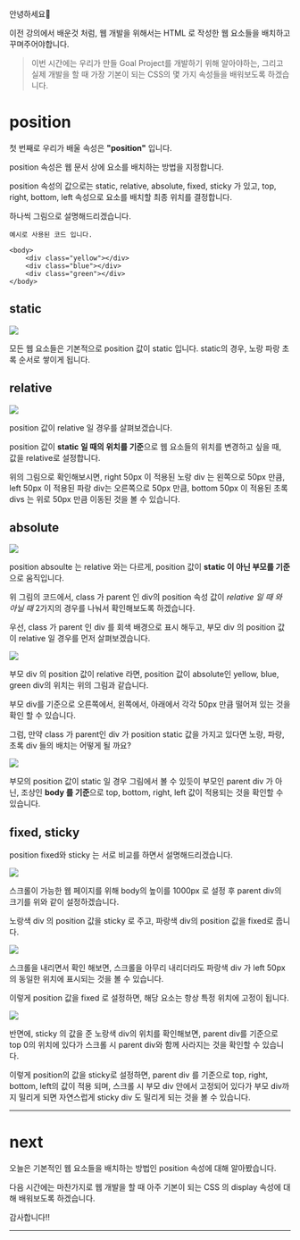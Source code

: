 안녕하세요🤗

이전 강의에서 배운것 처럼, 웹 개발을 위해서는 HTML 로 작성한 웹 요소들을 배치하고 꾸며주어야합니다.

> 이번 시간에는 우리가 만들 Goal Project를 개발하기 위해 알아야하는,
> 그리고 실제 개발을 할 때 가장 기본이 되는 CSS의 몇 가지 속성들을 배워보도록 하겠습니다.

# position

첫 번째로 우리가 배울 속성은 **"position"** 입니다.

position 속성은 웹 문서 상에 요소를 배치하는 방법을 지정합니다.

position 속성의 값으로는 static, relative, absolute, fixed, sticky 가 있고,
top, right, bottom, left 속성으로 요소를 배치할 최종 위치를 결정합니다.

하나씩 그림으로 설명해드리겠습니다.

```
예시로 사용된 코드 입니다.

<body>
    <div class="yellow"></div>
    <div class="blue"></div>
    <div class="green"></div>
</body>

```

## static

![](https://velog.velcdn.com/images/hbin12212/post/2cb16c6e-1184-4a3f-ac4f-4fb33f62fb98/image.jpg)

모든 웹 요소들은 기본적으로 position 값이 static 입니다.
static의 경우, 노랑 파랑 초록 순서로 쌓이게 됩니다.

## relative

![](https://velog.velcdn.com/images/hbin12212/post/cb61a62a-ec87-4dbd-9001-1e09658f5bbd/image.jpg)

position 값이 relative 일 경우를 살펴보겠습니다.

position 값이 **static 일 때의 위치를 기준**으로
웹 요소들의 위치를 변경하고 싶을 때, 값을 relative로 설정합니다.

위의 그림으로 확인해보시면, right 50px 이 적용된 노랑 div 는 왼쪽으로 50px 만큼,
left 50px 이 적용된 파랑 div는 오른쪽으로 50px 만큼,
bottom 50px 이 적용된 초록 divs 는 위로 50px 만큼 이동된 것을 볼 수 있습니다.

## absolute

![](https://velog.velcdn.com/images/hbin12212/post/55e3d007-b887-4f99-aed3-9eb4ff38202a/image.jpg)

position absoulte 는 relative 와는 다르게,
position 값이 **static 이 아닌 부모를 기준**으로 움직입니다.

위 그림의 코드에서, class 가 parent 인 div의 position 속성 값이 _relative 일 때 와 아닐 때_ 2가지의 경우를 나눠서 확인해보도록 하겠습니다.

우선, class 가 parent 인 div 를 회색 배경으로 표시 해두고,
부모 div 의 position 값이 relative 일 경우를 먼저 살펴보겠습니다.

![](https://velog.velcdn.com/images/hbin12212/post/8cd4b1b5-f40f-454c-8882-c65b76868990/image.jpg)

부모 div 의 position 값이 relative 라면, position 값이 absolute인 yellow, blue, green div의 위치는 위의 그림과 같습니다.

부모 div를 기준으로 오른쪽에서, 왼쪽에서, 아래에서 각각 50px 만큼 떨어져 있는 것을 확인 할 수 있습니다.

그럼, 만약 class 가 parent인 div 가 position static 값을 가지고 있다면 노랑, 파랑, 초록 div 들의 배치는 어떻게 될 까요?

![](https://velog.velcdn.com/images/hbin12212/post/e5d7ce6d-af73-4580-90e2-97feb59858c3/image.jpg)

부모의 position 값이 static 일 경우 그림에서 볼 수 있듯이 부모인 parent div 가 아닌,
조상인 **body 를 기준**으로 top, bottom, right, left 값이 적용되는 것을 확인할 수 있습니다.

## fixed, sticky

position fixed와 sticky 는 서로 비교를 하면서 설명해드리겠습니다.

![](https://velog.velcdn.com/images/hbin12212/post/c6f53f83-8f3f-42ca-8f19-5ec3d5825c56/image.jpg)

스크롤이 가능한 웹 페이지를 위해 body의 높이를 1000px 로 설정 후 parent div의 크기를 위와 같이 설정하겠습니다.

노랑색 div 의 position 값을 sticky 로 주고, 파랑색 div의 position 값을 fixed로 줍니다.

![](https://velog.velcdn.com/images/hbin12212/post/3e9c0e56-13d4-45bc-ba33-541b012c7df5/image.jpg)

스크롤을 내리면서 확인 해보면, 스크롤을 아무리 내리더라도
파랑색 div 가 left 50px 의 동일한 위치에 표시되는 것을 볼 수 있습니다.

이렇게 position 값을 fixed 로 설정하면, 해당 요소는 항상 특정 위치에 고정이 됩니다.

![](https://velog.velcdn.com/images/hbin12212/post/a356ad71-4826-4a89-8e9e-d2dfe8525a8f/image.gif)

반면에, sticky 의 값을 준 노랑색 div의 위치를 확인해보면,
parent div를 기준으로 top 0의 위치에 있다가
스크롤 시 parent div와 함께 사라지는 것을 확인할 수 있습니다.

이렇게 position의 값을 sticky로 설정하면,
parent div 를 기준으로 top, right, bottom, left의 값이 적용 되며,
스크롤 시 부모 div 안에서 고정되어 있다가 부모 div까지 밀리게 되면
자연스럽게 sticky div 도 밀리게 되는 것을 볼 수 있습니다.

---

# next

오늘은 기본적인 웹 요소들을 배치하는 방법인 position 속성에 대해 알아봤습니다.

다음 시간에는 마찬가지로 웹 개발을 할 때 아주 기본이 되는 CSS 의 display 속성에 대해 배워보도록 하겠습니다.

감사합니다!!

---
